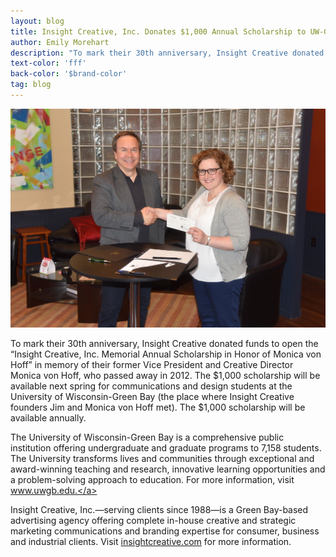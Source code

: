 ```yaml
---
layout: blog
title: Insight Creative, Inc. Donates $1,000 Annual Scholarship to UW-Green Bay Communications and Design Students
author: Emily Morehart
description: "To mark their 30th anniversary, Insight Creative donated funds to open the “Insight Creative, Inc. Memorial Annual Scholarship in Honor of Monica von Hoff”"
text-color: 'fff'
back-color: '$brand-color'
tag: blog
---
```

<img data-aos="fade-up" src="/img/blog/Insight Scholarship Check.jpg"
alt="UW-Green Bay Communications and Design Students Scholarship"
srcset="
/img/blog/Insight Scholarship Check.jpg 2400w,
/img/blog/Insight Scholarship Check.jpg 1800w,
/img/blog/Insight Scholarship Check.jpg 1200w,
/img/blog/Insight Scholarship Check.jpg 900w,
/img/blog/Insight Scholarship Check.jpg 600w,
/img/blog/Insight Scholarship Check.jpg 400w" />

To mark their 30th anniversary, Insight Creative donated funds to open the “Insight Creative, Inc. Memorial Annual Scholarship in Honor of Monica von Hoff” in memory of their former Vice President and Creative Director Monica von Hoff, who passed away in 2012. The $1,000 scholarship will be available next spring for communications and design students at the University of Wisconsin-Green Bay (the place where Insight Creative founders Jim and Monica von Hoff met). The $1,000 scholarship will be available annually.

The University of Wisconsin-Green Bay is a comprehensive public institution offering undergraduate and graduate programs to 7,158 students. The University transforms lives and communities through exceptional and award-winning teaching and research, innovative learning opportunities and a problem-solving approach to education. For more information, visit <a href='http://www.uwgb.edu/' target='_blank' rel='noopener'>www.uwgb.edu.</a>

Insight Creative, Inc.—serving clients since 1988—is a Green Bay-based advertising agency offering complete in-house creative and strategic marketing communications and branding expertise for consumer, business and industrial clients. Visit <a href="https://insightcreative.com/">insightcreative.com</a> for more information.
